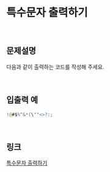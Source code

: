 # 특수문자 출력하기

<br>

## 문제설명
다음과 같이 출력하는 코드를 작성해 주세요.

<br>

## 입출력 예
```java
!@#$%^&*(\'"<>?:;
```

<br>

## 링크
[특수문자 출력하기](https://school.programmers.co.kr/learn/courses/30/lessons/181948)
